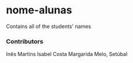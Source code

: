 # nome-alunas
Contains all of the students' names

### Contributors
Inês Martins
Isabel Costa
Margarida Melo, Setúbal